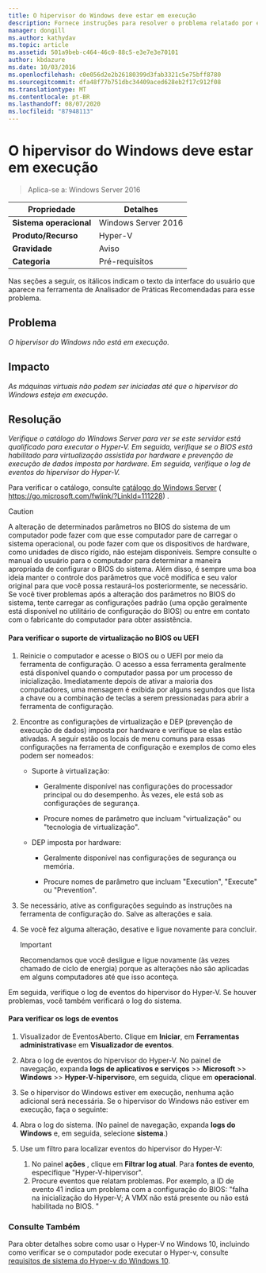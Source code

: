 ```yaml
---
title: O hipervisor do Windows deve estar em execução
description: Fornece instruções para resolver o problema relatado por essa regra de Analisador de Práticas Recomendadas.
manager: dongill
ms.author: kathydav
ms.topic: article
ms.assetid: 501a9beb-c464-46c0-88c5-e3e7e3e70101
author: kbdazure
ms.date: 10/03/2016
ms.openlocfilehash: c0e056d2e2b26180399d3fab3321c5e75bff8780
ms.sourcegitcommit: dfa48f77b751dbc34409aced628eb2f17c912f08
ms.translationtype: MT
ms.contentlocale: pt-BR
ms.lasthandoff: 08/07/2020
ms.locfileid: "87948113"
---
```

# <a name="windows-hypervisor-must-be-running"></a>O hipervisor do Windows deve estar em execução

>Aplica-se a: Windows Server 2016

|Propriedade|Detalhes|
|-|-|
|**Sistema operacional**|Windows Server 2016|
|**Produto/Recurso**|Hyper-V|
|**Gravidade**|Aviso|
|**Categoria**|Pré-requisitos|

Nas seções a seguir, os itálicos indicam o texto da interface do usuário que aparece na ferramenta de Analisador de Práticas Recomendadas para esse problema.

## <a name="issue"></a>Problema

*O hipervisor do Windows não está em execução.*

## <a name="impact"></a>Impacto

*As máquinas virtuais não podem ser iniciadas até que o hipervisor do Windows esteja em execução.*

## <a name="resolution"></a>Resolução

*Verifique o catálogo do Windows Server para ver se este servidor está qualificado para executar o Hyper-V. Em seguida, verifique se o BIOS está habilitado para virtualização assistida por hardware e prevenção de execução de dados imposta por hardware. Em seguida, verifique o log de eventos do hipervisor do Hyper-V.*

Para verificar o catálogo, consulte [catálogo do Windows Server](https://go.microsoft.com/fwlink/?LinkId=111228) ( https://go.microsoft.com/fwlink/?LinkId=111228) .

> [!CAUTION]
> A alteração de determinados parâmetros no BIOS do sistema de um computador pode fazer com que esse computador pare de carregar o sistema operacional, ou pode fazer com que os dispositivos de hardware, como unidades de disco rígido, não estejam disponíveis. Sempre consulte o manual do usuário para o computador para determinar a maneira apropriada de configurar o BIOS do sistema. Além disso, é sempre uma boa ideia manter o controle dos parâmetros que você modifica e seu valor original para que você possa restaurá-los posteriormente, se necessário. Se você tiver problemas após a alteração dos parâmetros no BIOS do sistema, tente carregar as configurações padrão (uma opção geralmente está disponível no utilitário de configuração do BIOS) ou entre em contato com o fabricante do computador para obter assistência.

#### <a name="to-verify-virtualization-support-in-the-bios-or-uefi"></a>Para verificar o suporte de virtualização no BIOS ou UEFI

1.  Reinicie o computador e acesse o BIOS ou o UEFI por meio da ferramenta de configuração. O acesso a essa ferramenta geralmente está disponível quando o computador passa por um processo de inicialização. Imediatamente depois de ativar a maioria dos computadores, uma mensagem é exibida por alguns segundos que lista a chave ou a combinação de teclas a serem pressionadas para abrir a ferramenta de configuração.

2.  Encontre as configurações de virtualização e DEP (prevenção de execução de dados) imposta por hardware e verifique se elas estão ativadas. A seguir estão os locais de menu comuns para essas configurações na ferramenta de configuração e exemplos de como eles podem ser nomeados:

    -   Suporte à virtualização:

        -   Geralmente disponível nas configurações do processador principal ou do desempenho. Às vezes, ele está sob as configurações de segurança.

        -   Procure nomes de parâmetro que incluam "virtualização" ou "tecnologia de virtualização".

    -   DEP imposta por hardware:

        -   Geralmente disponível nas configurações de segurança ou memória.

        -   Procure nomes de parâmetro que incluam "Execution", "Execute" ou "Prevention".

3.  Se necessário, ative as configurações seguindo as instruções na ferramenta de configuração do. Salve as alterações e saia.

4.  Se você fez alguma alteração, desative e ligue novamente para concluir.

    > [!IMPORTANT]
    > Recomendamos que você desligue e ligue novamente (às vezes chamado de ciclo de energia) porque as alterações não são aplicadas em alguns computadores até que isso aconteça.

Em seguida, verifique o log de eventos do hipervisor do Hyper-V. Se houver problemas, você também verificará o log do sistema.

#### <a name="to-check-the-event-logs"></a>Para verificar os logs de eventos

1.  Visualizador de EventosAberto. Clique em **Iniciar**, em **Ferramentas administrativas**e em **Visualizador de eventos**.

2.  Abra o log de eventos do hipervisor do Hyper-V. No painel de navegação, expanda **logs de aplicativos e serviços**  >>  **Microsoft**  >>  **Windows**  >>  **Hyper-V-hipervisor**e, em seguida, clique em **operacional**.

3.  Se o hipervisor do Windows estiver em execução, nenhuma ação adicional será necessária. Se o hipervisor do Windows não estiver em execução, faça o seguinte:

4.  Abra o log do sistema. (No painel de navegação, expanda **logs do Windows** e, em seguida, selecione **sistema**.)

5.  Use um filtro para localizar eventos do hipervisor do Hyper-V:
    1. No painel **ações** , clique em **Filtrar log atual**. Para **fontes de evento**, especifique "Hyper-V-hipervisor".
    2. Procure eventos que relatam problemas. Por exemplo, a ID de evento 41 indica um problema com a configuração do BIOS: "falha na inicialização do Hyper-V; A VMX não está presente ou não está habilitada no BIOS. "

### <a name="see-also"></a>Consulte Também
Para obter detalhes sobre como usar o Hyper-V no Windows 10, incluindo como verificar se o computador pode executar o Hyper-v, consulte [requisitos de sistema do Hyper-v do Windows 10](https://msdn.microsoft.com/virtualization/hyperv_on_windows/quick_start/walkthrough_compatibility).


